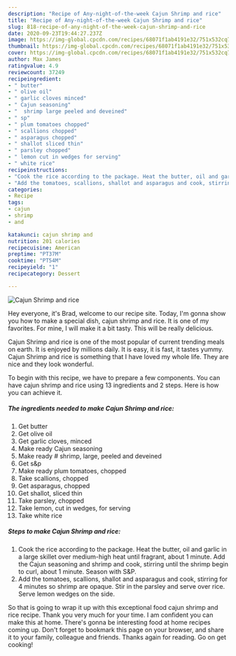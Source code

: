 ```yaml
---
description: "Recipe of Any-night-of-the-week Cajun Shrimp and rice"
title: "Recipe of Any-night-of-the-week Cajun Shrimp and rice"
slug: 818-recipe-of-any-night-of-the-week-cajun-shrimp-and-rice
date: 2020-09-23T19:44:27.237Z
image: https://img-global.cpcdn.com/recipes/68071f1ab4191e32/751x532cq70/cajun-shrimp-and-rice-recipe-main-photo.jpg
thumbnail: https://img-global.cpcdn.com/recipes/68071f1ab4191e32/751x532cq70/cajun-shrimp-and-rice-recipe-main-photo.jpg
cover: https://img-global.cpcdn.com/recipes/68071f1ab4191e32/751x532cq70/cajun-shrimp-and-rice-recipe-main-photo.jpg
author: Max James
ratingvalue: 4.9
reviewcount: 37249
recipeingredient:
- " butter"
- " olive oil"
- " garlic cloves minced"
- " Cajun seasoning"
- "  shrimp large peeled and deveined"
- " sp"
- " plum tomatoes chopped"
- " scallions chopped"
- " asparagus chopped"
- " shallot sliced thin"
- " parsley chopped"
- " lemon cut in wedges for serving"
- " white rice"
recipeinstructions:
- "Cook the rice according to the package. Heat the butter, oil and garlic in a large skillet over medium-high heat until fragrant, about 1 minute. Add the Cajun seasoning and shrimp and cook, stirring until the shrimp begin to curl, about 1 minute. Season with S&amp;P."
- "Add the tomatoes, scallions, shallot and asparagus and cook, stirring for 4 minutes so shrimp are opaque. Stir in the parsley and serve over rice. Serve lemon wedges on the side."
categories:
- Recipe
tags:
- cajun
- shrimp
- and

katakunci: cajun shrimp and 
nutrition: 201 calories
recipecuisine: American
preptime: "PT37M"
cooktime: "PT54M"
recipeyield: "1"
recipecategory: Dessert

---
```



![Cajun Shrimp and rice](https://img-global.cpcdn.com/recipes/68071f1ab4191e32/751x532cq70/cajun-shrimp-and-rice-recipe-main-photo.jpg)

Hey everyone, it's Brad, welcome to our recipe site. Today, I'm gonna show you how to make a special dish, cajun shrimp and rice. It is one of my favorites. For mine, I will make it a bit tasty. This will be really delicious.

Cajun Shrimp and rice is one of the most popular of current trending meals on earth. It is enjoyed by millions daily. It is easy, it is fast, it tastes yummy. Cajun Shrimp and rice is something that I have loved my whole life. They are nice and they look wonderful.




To begin with this recipe, we have to prepare a few components. You can have cajun shrimp and rice using 13 ingredients and 2 steps. Here is how you can achieve it.

<!--inarticleads1-->

##### The ingredients needed to make Cajun Shrimp and rice:

1. Get  butter
1. Get  olive oil
1. Get  garlic cloves, minced
1. Make ready  Cajun seasoning
1. Make ready  # shrimp, large, peeled and deveined
1. Get  s&amp;p
1. Make ready  plum tomatoes, chopped
1. Take  scallions, chopped
1. Get  asparagus, chopped
1. Get  shallot, sliced thin
1. Take  parsley, chopped
1. Take  lemon, cut in wedges, for serving
1. Take  white rice




<!--inarticleads2-->

##### Steps to make Cajun Shrimp and rice:

1. Cook the rice according to the package. Heat the butter, oil and garlic in a large skillet over medium-high heat until fragrant, about 1 minute. Add the Cajun seasoning and shrimp and cook, stirring until the shrimp begin to curl, about 1 minute. Season with S&amp;P.
1. Add the tomatoes, scallions, shallot and asparagus and cook, stirring for 4 minutes so shrimp are opaque. Stir in the parsley and serve over rice. Serve lemon wedges on the side.




So that is going to wrap it up with this exceptional food cajun shrimp and rice recipe. Thank you very much for your time. I am confident you can make this at home. There's gonna be interesting food at home recipes coming up. Don't forget to bookmark this page on your browser, and share it to your family, colleague and friends. Thanks again for reading. Go on get cooking!
